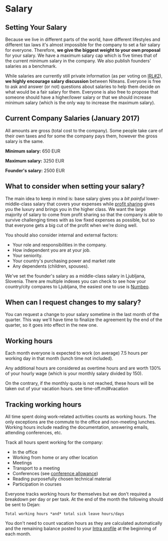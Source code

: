 # Salary

## Setting Your Salary

Because we live in different parts of the world, have different lifestyles and different tax laws it's almost impossible for the company to set a fair salary for everyone. Therefore, **we give the biggest weight to your own proposal** for your salary. We have a maximum salary cap which is five times that of the current minimum salary in the company. We also publish founders' salaries as a benchmark.

While salaries are currently still private information (as per voting on [IRL#2](https://intra.niteoweb.com/operations/irl-2)), **we highly encourage salary discussion** between Niteans. Everyone is free to ask and answer (or not) questions about salaries to help them decide on what would be a fair salary for them. Everyone is also free to propose that someone should have a higher/lower salary or that we should increase minimum salary (which is the only way to increase the maximum salary).


## Current Company Salaries (January 2017)

All amounts are gross (total cost to the company). Some people take care of their own taxes and for some the company pays them, however the gross salary is the same.

**Minimum salary:** 650 EUR

**Maximum salary:** 3250 EUR

**Founder's salary:** 2500 EUR


## What to consider when setting your salary?

The main idea to keep in mind is: base salary gives you a *bit painful* lower-middle-class salary that covers your expenses while [profit sharing](https://github.com/niteoweb/handbook/blob/master/profit-sharing.md) gives you the luxury and brings you in the higher class. We want the large majority of salary to come from profit sharing so that the company is able to survive challenging times with as low fixed expenses as possible, but so that everyone gets a big cut of the profit when we're doing well.

You should also consider internal and external factors:
* Your role and responsibilities in the company.
* How independent you are at your job.
* Your seniority.
* Your country's purchasing power and market rate
* Any dependents (children, spouses).

We've set the founder's salary as a middle-class salary in Ljubljana, Slovenia. There are multiple indexes you can check to see how your country/city compares to Ljubljana, the easiest one to use is [Numbeo](https://www.numbeo.com/cost-of-living/).


## When can I request changes to my salary?

You can request a change to your salary sometime in the last month of the quarter. This way we'll have time to finalize the agreement by the end of the quarter, so it goes into effect in the new one.


## Working hours

Each month everyone is expected to work (on average) 7.5 hours per working day in that month (lunch time not included).

Any additional hours are considered as overtime hours and are worth 130% of your hourly wage (which is your monthly salary divided by 150).

On the contrary, if the monthly quota is not reached, these hours will be taken out of your vacation hours. see time-off.md#vacation


## Tracking working hours

All time spent doing work-related activities counts as working hours. The only exceptions are the commute to the office and non-meeting lunches. Working hours include reading the documentation, answering emails, attending conferences, etc.

Track all hours spent working for the company:
* In the office
* Working from home or any other location
* Meetings
* Transport to a meeting
* Conferences (see [conference allowance](benefits.md#conference-allowance))
* Reading purposefully chosen technical material
* Participation in courses

Everyone tracks working hours for themselves but we don't required a breakdown per day or per task. At the end of the month the following should be sent to Dejan:

    Total working hours *and* total sick leave hours/days

You don't need to count vacation hours as they are calculated automatically and the remaining balance posted to your [Intra profile](https://intra.niteoweb.com/resolveuid/8027d5b5-0b78-4a85-8d43-d419c82e98fd) at the beginning of each month.

